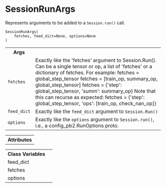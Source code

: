 # SessionRunArgs







Represents arguments to be added to a <code>Session.run()</code> call.

<pre><code>SessionRunArgs(
    fetches, feed_dict=None, options=None
)</code></pre>





<!-- Tabular view -->
<table>
<tr><th>Args</th></tr>

<tr>
<td>
<code>fetches</code>
</td>
<td>
Exactly like the 'fetches' argument to Session.Run().
Can be a single tensor or op, a list of 'fetches' or a dictionary
of fetches.  For example:
fetches = global_step_tensor
fetches = [train_op, summary_op, global_step_tensor]
fetches = {'step': global_step_tensor, 'summ': summary_op}
Note that this can recurse as expected:
fetches = {'step': global_step_tensor,
'ops': [train_op, check_nan_op]}
</td>
</tr><tr>
<td>
<code>feed_dict</code>
</td>
<td>
Exactly like the <code>feed_dict</code> argument to <code>Session.Run()</code>
</td>
</tr><tr>
<td>
<code>options</code>
</td>
<td>
Exactly like the <code>options</code> argument to <code>Session.run()</code>, i.e., a
config_pb2.RunOptions proto.
</td>
</tr>
</table>





<!-- Tabular view -->
<table>
<tr><th>Attributes</th></tr>


</table>





<!-- Tabular view -->
<table>
<tr><th>Class Variables</th></tr>

<tr>
<td>
feed_dict<a id="feed_dict"></a>
</td>
<td>

</td>
</tr><tr>
<td>
fetches<a id="fetches"></a>
</td>
<td>

</td>
</tr><tr>
<td>
options<a id="options"></a>
</td>
<td>

</td>
</tr>
</table>

